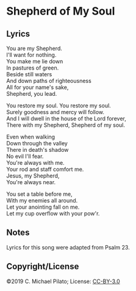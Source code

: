 # Shepherd of My Soul

## Lyrics

You are my Shepherd.  
I'll want for nothing.  
You make me lie down  
In pastures of green.  
Beside still waters  
And down paths of righteousness  
All for your name's sake,  
Shepherd, you lead.  
    
You restore my soul.  You restore my soul.  
Surely goodness and mercy will follow.  
And I will dwell in the house of the Lord forever,  
There with my Shepherd, Shepherd of my soul.  
    
Even when walking  
Down through the valley  
There in death's shadow  
No evil I'll fear.  
You're always with me.  
Your rod and staff comfort me.  
Jesus, my Shepherd,  
You're always near.  
    
You set a table before me,  
With my enemies all around.  
Let your anointing fall on me.  
Let my cup overflow with your pow'r.  

## Notes

Lyrics for this song were adapted from Psalm 23.

## Copyright/License

©2019 C. Michael Pilato; License: [CC-BY-3.0](https://creativecommons.org/licenses/by/3.0/)
